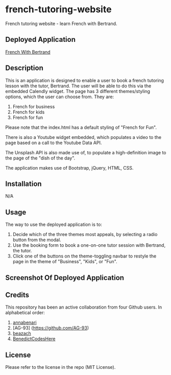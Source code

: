 # french-tutoring-website
French tutoring website - learn French with Bertrand.

## Deployed Application
[French With Bertrand](https://beazach.github.io/french-tutoring-website/)

## Description
This is an application is designed to enable a user to book a french tutoring lesson with the tutor, Bertrand. The user will be able to do this via the embedded Calendly widget.
The page has 3 different themes/styling options, which the user can choose from. They are:
1. French for business
2. French for kids
3. French for fun

Please note that the index.html has a default styling of "French for Fun".

There is also a Youtube widget embedded, which populates a video to the page based on a call to the Youtube Data API. 

The Unsplash API is also made use of, to populate a high-definition image to the page of the "dish of the day".

The application makes use of Bootstrap, jQuery, HTML, CSS.

## Installation

N/A

## Usage

The way to use the deployed application is to:
1. Decide which of the three themes most appeals, by selecting a radio button from the modal.
2. Use the booking form to book a one-on-one tutor session with Bertrand, the tutor.
3. Click one of the buttons on the theme-toggling navbar to restyle the page in the theme of "Business", "Kids", or "Fun".

## Screenshot Of Deployed Application

## Credits

This repository has been an active collaboration from four Github users. 
In alphabetical order:

1. [annabenari](https://github.com/annabenari)
2. [AG-93] (https://github.com/AG-93)
3. [beazach](https://github.com/beazach)
4. [BenedictCodesHere](https://github.com/benedictcodeshere)

## License

Please refer to the license in the repo (MIT License).